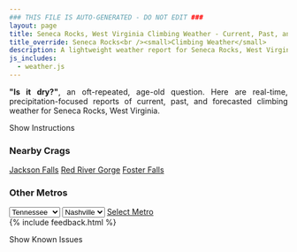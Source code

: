 ```yaml
---
### THIS FILE IS AUTO-GENERATED - DO NOT EDIT ###
layout: page
title: Seneca Rocks, West Virginia Climbing Weather - Current, Past, and Forecasted Report
title_override: Seneca Rocks<br /><small>Climbing Weather</small>
description: A lightweight weather report for Seneca Rocks, West Virginia. Optimized for slow internet connections.
js_includes:
  - weather.js
---
```


<section class="measure center lh-copy f5-ns f6 ph2 mv4" style="text-align: justify;">
<strong>"Is it dry?"</strong>, an oft-repeated, age-old question. Here are real-time,
precipitation-focused reports of current, past, and forecasted climbing weather for Seneca Rocks, West Virginia.
</section>

<p id="settings-toggle" class="mw5 b center tc hover-light-red black-70 pointer">Show Instructions</p>
<section id="settings" class="overflow-hidden" style="display:none;">
    <div class="mv2 ph2 center">
        <div class="fn f6 tc pv2">
            <p class="measure lh-copy center"><strong>Show/hide hourly forecasts</strong> by clicking the desired day.</p>
            <hr class="mw5 p0 mv2 o-60 b0 bt b--light-red light-red bg-light-red">
            <p class="measure lh-copy center"><strong>Current and Past conditions</strong> are measured by the nearest weather station. <strong>Forecast conditions</strong> are calculated and polled separately.</p>
            <hr class="mw5 p0 mv2 o-60 b0 bt b--light-red light-red bg-light-red">
            <p class="measure lh-copy center"><strong>Having issues?</strong> Try <a id="clear-cache" class="no-underline relative fancy-link light-red hover-light-red" href="#">clearing the local cache</a>.</p>
            <hr class="mw5 p0 mv2 o-60 b0 bt b--light-red light-red bg-light-red">
            <p class="measure lh-copy center">Weather data sourced from <a class="no-underline fancy-link relative light-red" target="_blank" href="https://www.weather.gov/documentation/services-web-api">weather.gov</a>.</p>
        </div>
    </div>
</section>
<section id="weather" data-crag="seneca-rocks-west-virginia" class="mv4-ns mv3 ph2 center"></section>
<section id="nearby" class="tc lh-copy">
  <h3>Nearby Crags</h3>
<a class="nowrap no-underline fancy-link relative light-red mh3" href="/crags/jackson-falls-illinois-weather.html">Jackson Falls</a>
<a class="nowrap no-underline fancy-link relative light-red mh3" href="/crags/red-river-gorge-kentucky-weather.html">Red River Gorge</a>
<a class="nowrap no-underline fancy-link relative light-red mh3" href="/crags/foster-falls-tennessee-weather.html">Foster Falls</a>
</section>
<section id="nearby" class="tc lh-copy">
  <h3>Other Metros</h3>
  <select class="ma1 bg-near-white pa2" id="stateSel">
    <option value="Texas">Texas</option>
    <option value="Washington">Washington</option>
    <option value="Colorado">Colorado</option>
    <option value="Tennessee" selected>Tennessee</option>
    <option value="Utah">Utah</option>
    <option value="California">California</option>
  </select>
  <select class="ma1 bg-near-white pa2" id="citySel">
    <option value="Nashville" selected>Nashville</option>
  </select>
  <a id="selectMetro" class="f6 link dim ph3 pv2 ma1 dib white bg-light-red" href="/crags/nashville-tennessee-weather.html">Select Metro</a>
  <script>
    var states = [];
    states["Texas"] = "Austin"
    states["Washington"] = "Seattle"
    states["Colorado"] = "Denver"
    states["Tennessee"] = "Nashville"
    states["Utah"] = "Salt Lake City"
    states["California"] = "San Francisco|Los Angeles"
  </script>
</section>
{% include feedback.html %}
<p id="issues-toggle" class="mw5 b center tc hover-light-red black-70 pointer">Show Known Issues</p>
<section id="issues" class="overflow-hidden tc f6">
</section>

<script>
  var weekly_LWX_14_57 = {"updated":"2021-03-15T08:34:36+00:00","units":"us","forecastGenerator":"BaselineForecastGenerator","generatedAt":"2021-03-15T08:49:45+00:00","updateTime":"2021-03-15T08:34:36+00:00","validTimes":"2021-03-15T02:00:00+00:00/P7DT23H","elevation":{"value":631.8504,"unitCode":"unit:m"},"periods":[{"number":1,"name":"Overnight","startTime":"2021-03-15T04:00:00-04:00","endTime":"2021-03-15T06:00:00-04:00","isDaytime":false,"temperature":26,"temperatureUnit":"F","temperatureTrend":null,"windSpeed":"6 mph","windDirection":"N","icon":"https://api.weather.gov/icons/land/night/sct?size=medium","shortForecast":"Partly Cloudy","detailedForecast":"Partly cloudy, with a low around 26. North wind around 6 mph, with gusts as high as 18 mph."},{"number":2,"name":"Monday","startTime":"2021-03-15T06:00:00-04:00","endTime":"2021-03-15T18:00:00-04:00","isDaytime":true,"temperature":48,"temperatureUnit":"F","temperatureTrend":null,"windSpeed":"6 to 10 mph","windDirection":"E","icon":"https://api.weather.gov/icons/land/day/bkn?size=medium","shortForecast":"Partly Sunny","detailedForecast":"Partly sunny, with a high near 48. East wind 6 to 10 mph, with gusts as high as 24 mph."},{"number":3,"name":"Monday Night","startTime":"2021-03-15T18:00:00-04:00","endTime":"2021-03-16T06:00:00-04:00","isDaytime":false,"temperature":34,"temperatureUnit":"F","temperatureTrend":null,"windSpeed":"10 mph","windDirection":"SE","icon":"https://api.weather.gov/icons/land/night/rain,70/rain,100?size=medium","shortForecast":"Very Light Rain","detailedForecast":"Rain after 7pm. Cloudy, with a low around 34. Southeast wind around 10 mph, with gusts as high as 25 mph. Chance of precipitation is 100%. New rainfall amounts less than a tenth of an inch possible."},{"number":4,"name":"Tuesday","startTime":"2021-03-16T06:00:00-04:00","endTime":"2021-03-16T18:00:00-04:00","isDaytime":true,"temperature":55,"temperatureUnit":"F","temperatureTrend":null,"windSpeed":"8 to 12 mph","windDirection":"S","icon":"https://api.weather.gov/icons/land/day/rain,60/rain,30?size=medium","shortForecast":"Very Light Rain Likely","detailedForecast":"Rain likely before 8am, then a chance of rain and patchy fog. Mostly cloudy, with a high near 55. South wind 8 to 12 mph, with gusts as high as 25 mph. Chance of precipitation is 60%. New rainfall amounts less than a tenth of an inch possible."},{"number":5,"name":"Tuesday Night","startTime":"2021-03-16T18:00:00-04:00","endTime":"2021-03-17T06:00:00-04:00","isDaytime":false,"temperature":41,"temperatureUnit":"F","temperatureTrend":null,"windSpeed":"5 to 8 mph","windDirection":"SW","icon":"https://api.weather.gov/icons/land/night/rain,40/rain,20?size=medium","shortForecast":"Chance Very Light Rain then Patchy Fog","detailedForecast":"A chance of rain before 11pm, then patchy fog and a slight chance of rain. Mostly cloudy, with a low around 41. Southwest wind 5 to 8 mph, with gusts as high as 20 mph. Chance of precipitation is 40%."},{"number":6,"name":"Wednesday","startTime":"2021-03-17T06:00:00-04:00","endTime":"2021-03-17T18:00:00-04:00","isDaytime":true,"temperature":63,"temperatureUnit":"F","temperatureTrend":null,"windSpeed":"6 to 9 mph","windDirection":"W","icon":"https://api.weather.gov/icons/land/day/bkn?size=medium","shortForecast":"Partly Sunny","detailedForecast":"Partly sunny, with a high near 63."},{"number":7,"name":"Wednesday Night","startTime":"2021-03-17T18:00:00-04:00","endTime":"2021-03-18T06:00:00-04:00","isDaytime":false,"temperature":45,"temperatureUnit":"F","temperatureTrend":null,"windSpeed":"7 mph","windDirection":"SE","icon":"https://api.weather.gov/icons/land/night/rain/rain,80?size=medium","shortForecast":"Light Rain","detailedForecast":"Rain after 10pm. Mostly cloudy, with a low around 45. Chance of precipitation is 80%."},{"number":8,"name":"Thursday","startTime":"2021-03-18T06:00:00-04:00","endTime":"2021-03-18T18:00:00-04:00","isDaytime":true,"temperature":52,"temperatureUnit":"F","temperatureTrend":null,"windSpeed":"2 to 10 mph","windDirection":"SE","icon":"https://api.weather.gov/icons/land/day/rain,100?size=medium","shortForecast":"Light Rain","detailedForecast":"Rain. Mostly cloudy, with a high near 52. Chance of precipitation is 100%."},{"number":9,"name":"Thursday Night","startTime":"2021-03-18T18:00:00-04:00","endTime":"2021-03-19T06:00:00-04:00","isDaytime":false,"temperature":38,"temperatureUnit":"F","temperatureTrend":null,"windSpeed":"10 mph","windDirection":"E","icon":"https://api.weather.gov/icons/land/night/rain,100/rain,90?size=medium","shortForecast":"Light Rain","detailedForecast":"Rain. Mostly cloudy, with a low around 38. Chance of precipitation is 100%."},{"number":10,"name":"Friday","startTime":"2021-03-19T06:00:00-04:00","endTime":"2021-03-19T18:00:00-04:00","isDaytime":true,"temperature":43,"temperatureUnit":"F","temperatureTrend":null,"windSpeed":"13 mph","windDirection":"NE","icon":"https://api.weather.gov/icons/land/day/rain,90/rain,80?size=medium","shortForecast":"Light Rain","detailedForecast":"Rain. Mostly cloudy, with a high near 43. Chance of precipitation is 90%."},{"number":11,"name":"Friday Night","startTime":"2021-03-19T18:00:00-04:00","endTime":"2021-03-20T06:00:00-04:00","isDaytime":false,"temperature":27,"temperatureUnit":"F","temperatureTrend":null,"windSpeed":"8 to 13 mph","windDirection":"NE","icon":"https://api.weather.gov/icons/land/night/rain,80/rain_showers,30?size=medium","shortForecast":"Light Rain then Chance Rain Showers","detailedForecast":"Rain before 8pm, then a chance of rain showers. Partly cloudy, with a low around 27. Chance of precipitation is 80%."},{"number":12,"name":"Saturday","startTime":"2021-03-20T06:00:00-04:00","endTime":"2021-03-20T18:00:00-04:00","isDaytime":true,"temperature":45,"temperatureUnit":"F","temperatureTrend":null,"windSpeed":"9 mph","windDirection":"NE","icon":"https://api.weather.gov/icons/land/day/rain_showers,30/sct?size=medium","shortForecast":"Chance Rain Showers then Mostly Sunny","detailedForecast":"A chance of rain showers before 8am. Mostly sunny, with a high near 45. Chance of precipitation is 30%."},{"number":13,"name":"Saturday Night","startTime":"2021-03-20T18:00:00-04:00","endTime":"2021-03-21T06:00:00-04:00","isDaytime":false,"temperature":29,"temperatureUnit":"F","temperatureTrend":null,"windSpeed":"8 mph","windDirection":"E","icon":"https://api.weather.gov/icons/land/night/sct?size=medium","shortForecast":"Partly Cloudy","detailedForecast":"Partly cloudy, with a low around 29."},{"number":14,"name":"Sunday","startTime":"2021-03-21T06:00:00-04:00","endTime":"2021-03-21T18:00:00-04:00","isDaytime":true,"temperature":52,"temperatureUnit":"F","temperatureTrend":null,"windSpeed":"6 to 9 mph","windDirection":"E","icon":"https://api.weather.gov/icons/land/day/sct?size=medium","shortForecast":"Mostly Sunny","detailedForecast":"Mostly sunny, with a high near 52."}]}
  var hourly_LWX_14_57 = {"@context":["https://geojson.org/geojson-ld/geojson-context.jsonld",{"@version":"1.1","wx":"https://api.weather.gov/ontology#","geo":"http://www.opengis.net/ont/geosparql#","unit":"http://codes.wmo.int/common/unit/","@vocab":"https://api.weather.gov/ontology#"}],"type":"Feature","geometry":{"type":"Polygon","coordinates":[[[-79.3972496,38.8393141],[-79.40051389999999,38.8173131],[-79.37227449999999,38.8147678],[-79.36900429999999,38.8367685],[-79.3972496,38.8393141]]]},"properties":{"updated":"2021-03-15T08:34:36+00:00","units":"us","forecastGenerator":"HourlyForecastGenerator","generatedAt":"2021-03-15T08:49:46+00:00","updateTime":"2021-03-15T08:34:36+00:00","validTimes":"2021-03-15T02:00:00+00:00/P7DT23H","elevation":{"value":631.8504,"unitCode":"unit:m"},"periods":[{"number":1,"name":"","startTime":"2021-03-15T04:00:00-04:00","endTime":"2021-03-15T05:00:00-04:00","isDaytime":false,"temperature":29,"temperatureUnit":"F","temperatureTrend":null,"windSpeed":"6 mph","windDirection":"N","icon":"https://api.weather.gov/icons/land/night/sct?size=small","shortForecast":"Partly Cloudy","detailedForecast":""},{"number":2,"name":"","startTime":"2021-03-15T05:00:00-04:00","endTime":"2021-03-15T06:00:00-04:00","isDaytime":false,"temperature":28,"temperatureUnit":"F","temperatureTrend":null,"windSpeed":"6 mph","windDirection":"N","icon":"https://api.weather.gov/icons/land/night/sct?size=small","shortForecast":"Partly Cloudy","detailedForecast":""},{"number":3,"name":"","startTime":"2021-03-15T06:00:00-04:00","endTime":"2021-03-15T07:00:00-04:00","isDaytime":true,"temperature":28,"temperatureUnit":"F","temperatureTrend":null,"windSpeed":"6 mph","windDirection":"NE","icon":"https://api.weather.gov/icons/land/day/sct?size=small","shortForecast":"Mostly Sunny","detailedForecast":""},{"number":4,"name":"","startTime":"2021-03-15T07:00:00-04:00","endTime":"2021-03-15T08:00:00-04:00","isDaytime":true,"temperature":28,"temperatureUnit":"F","temperatureTrend":null,"windSpeed":"6 mph","windDirection":"N","icon":"https://api.weather.gov/icons/land/day/few?size=small","shortForecast":"Sunny","detailedForecast":""},{"number":5,"name":"","startTime":"2021-03-15T08:00:00-04:00","endTime":"2021-03-15T09:00:00-04:00","isDaytime":true,"temperature":28,"temperatureUnit":"F","temperatureTrend":null,"windSpeed":"6 mph","windDirection":"N","icon":"https://api.weather.gov/icons/land/day/few?size=small","shortForecast":"Sunny","detailedForecast":""},{"number":6,"name":"","startTime":"2021-03-15T09:00:00-04:00","endTime":"2021-03-15T10:00:00-04:00","isDaytime":true,"temperature":31,"temperatureUnit":"F","temperatureTrend":null,"windSpeed":"6 mph","windDirection":"NE","icon":"https://api.weather.gov/icons/land/day/few?size=small","shortForecast":"Sunny","detailedForecast":""},{"number":7,"name":"","startTime":"2021-03-15T10:00:00-04:00","endTime":"2021-03-15T11:00:00-04:00","isDaytime":true,"temperature":35,"temperatureUnit":"F","temperatureTrend":null,"windSpeed":"7 mph","windDirection":"NE","icon":"https://api.weather.gov/icons/land/day/few?size=small","shortForecast":"Sunny","detailedForecast":""},{"number":8,"name":"","startTime":"2021-03-15T11:00:00-04:00","endTime":"2021-03-15T12:00:00-04:00","isDaytime":true,"temperature":39,"temperatureUnit":"F","temperatureTrend":null,"windSpeed":"8 mph","windDirection":"E","icon":"https://api.weather.gov/icons/land/day/sct?size=small","shortForecast":"Mostly Sunny","detailedForecast":""},{"number":9,"name":"","startTime":"2021-03-15T12:00:00-04:00","endTime":"2021-03-15T13:00:00-04:00","isDaytime":true,"temperature":42,"temperatureUnit":"F","temperatureTrend":null,"windSpeed":"8 mph","windDirection":"E","icon":"https://api.weather.gov/icons/land/day/sct?size=small","shortForecast":"Mostly Sunny","detailedForecast":""},{"number":10,"name":"","startTime":"2021-03-15T13:00:00-04:00","endTime":"2021-03-15T14:00:00-04:00","isDaytime":true,"temperature":44,"temperatureUnit":"F","temperatureTrend":null,"windSpeed":"9 mph","windDirection":"E","icon":"https://api.weather.gov/icons/land/day/bkn?size=small","shortForecast":"Partly Sunny","detailedForecast":""},{"number":11,"name":"","startTime":"2021-03-15T14:00:00-04:00","endTime":"2021-03-15T15:00:00-04:00","isDaytime":true,"temperature":46,"temperatureUnit":"F","temperatureTrend":null,"windSpeed":"9 mph","windDirection":"E","icon":"https://api.weather.gov/icons/land/day/bkn?size=small","shortForecast":"Mostly Cloudy","detailedForecast":""},{"number":12,"name":"","startTime":"2021-03-15T15:00:00-04:00","endTime":"2021-03-15T16:00:00-04:00","isDaytime":true,"temperature":48,"temperatureUnit":"F","temperatureTrend":null,"windSpeed":"9 mph","windDirection":"E","icon":"https://api.weather.gov/icons/land/day/bkn?size=small","shortForecast":"Mostly Cloudy","detailedForecast":""},{"number":13,"name":"","startTime":"2021-03-15T16:00:00-04:00","endTime":"2021-03-15T17:00:00-04:00","isDaytime":true,"temperature":48,"temperatureUnit":"F","temperatureTrend":null,"windSpeed":"9 mph","windDirection":"E","icon":"https://api.weather.gov/icons/land/day/bkn?size=small","shortForecast":"Mostly Cloudy","detailedForecast":""},{"number":14,"name":"","startTime":"2021-03-15T17:00:00-04:00","endTime":"2021-03-15T18:00:00-04:00","isDaytime":true,"temperature":48,"temperatureUnit":"F","temperatureTrend":null,"windSpeed":"10 mph","windDirection":"SE","icon":"https://api.weather.gov/icons/land/day/bkn?size=small","shortForecast":"Mostly Cloudy","detailedForecast":""},{"number":15,"name":"","startTime":"2021-03-15T18:00:00-04:00","endTime":"2021-03-15T19:00:00-04:00","isDaytime":false,"temperature":46,"temperatureUnit":"F","temperatureTrend":null,"windSpeed":"10 mph","windDirection":"SE","icon":"https://api.weather.gov/icons/land/night/bkn?size=small","shortForecast":"Mostly Cloudy","detailedForecast":""},{"number":16,"name":"","startTime":"2021-03-15T19:00:00-04:00","endTime":"2021-03-15T20:00:00-04:00","isDaytime":false,"temperature":45,"temperatureUnit":"F","temperatureTrend":null,"windSpeed":"9 mph","windDirection":"SE","icon":"https://api.weather.gov/icons/land/night/rain?size=small","shortForecast":"Slight Chance Very Light Rain","detailedForecast":""},{"number":17,"name":"","startTime":"2021-03-15T20:00:00-04:00","endTime":"2021-03-15T21:00:00-04:00","isDaytime":false,"temperature":43,"temperatureUnit":"F","temperatureTrend":null,"windSpeed":"9 mph","windDirection":"SE","icon":"https://api.weather.gov/icons/land/night/rain?size=small","shortForecast":"Chance Very Light Rain","detailedForecast":""},{"number":18,"name":"","startTime":"2021-03-15T21:00:00-04:00","endTime":"2021-03-15T22:00:00-04:00","isDaytime":false,"temperature":42,"temperatureUnit":"F","temperatureTrend":null,"windSpeed":"9 mph","windDirection":"SE","icon":"https://api.weather.gov/icons/land/night/rain?size=small","shortForecast":"Chance Very Light Rain","detailedForecast":""},{"number":19,"name":"","startTime":"2021-03-15T22:00:00-04:00","endTime":"2021-03-15T23:00:00-04:00","isDaytime":false,"temperature":40,"temperatureUnit":"F","temperatureTrend":null,"windSpeed":"9 mph","windDirection":"S","icon":"https://api.weather.gov/icons/land/night/rain?size=small","shortForecast":"Very Light Rain Likely","detailedForecast":""},{"number":20,"name":"","startTime":"2021-03-15T23:00:00-04:00","endTime":"2021-03-16T00:00:00-04:00","isDaytime":false,"temperature":39,"temperatureUnit":"F","temperatureTrend":null,"windSpeed":"9 mph","windDirection":"S","icon":"https://api.weather.gov/icons/land/night/rain?size=small","shortForecast":"Very Light Rain Likely","detailedForecast":""},{"number":21,"name":"","startTime":"2021-03-16T00:00:00-04:00","endTime":"2021-03-16T01:00:00-04:00","isDaytime":false,"temperature":38,"temperatureUnit":"F","temperatureTrend":null,"windSpeed":"9 mph","windDirection":"S","icon":"https://api.weather.gov/icons/land/night/rain?size=small","shortForecast":"Very Light Rain","detailedForecast":""},{"number":22,"name":"","startTime":"2021-03-16T01:00:00-04:00","endTime":"2021-03-16T02:00:00-04:00","isDaytime":false,"temperature":36,"temperatureUnit":"F","temperatureTrend":null,"windSpeed":"9 mph","windDirection":"S","icon":"https://api.weather.gov/icons/land/night/rain?size=small","shortForecast":"Very Light Rain","detailedForecast":""},{"number":23,"name":"","startTime":"2021-03-16T02:00:00-04:00","endTime":"2021-03-16T03:00:00-04:00","isDaytime":false,"temperature":36,"temperatureUnit":"F","temperatureTrend":null,"windSpeed":"9 mph","windDirection":"S","icon":"https://api.weather.gov/icons/land/night/rain?size=small","shortForecast":"Very Light Rain","detailedForecast":""},{"number":24,"name":"","startTime":"2021-03-16T03:00:00-04:00","endTime":"2021-03-16T04:00:00-04:00","isDaytime":false,"temperature":35,"temperatureUnit":"F","temperatureTrend":null,"windSpeed":"9 mph","windDirection":"S","icon":"https://api.weather.gov/icons/land/night/rain?size=small","shortForecast":"Very Light Rain","detailedForecast":""},{"number":25,"name":"","startTime":"2021-03-16T04:00:00-04:00","endTime":"2021-03-16T05:00:00-04:00","isDaytime":false,"temperature":34,"temperatureUnit":"F","temperatureTrend":null,"windSpeed":"9 mph","windDirection":"S","icon":"https://api.weather.gov/icons/land/night/rain?size=small","shortForecast":"Very Light Rain","detailedForecast":""},{"number":26,"name":"","startTime":"2021-03-16T05:00:00-04:00","endTime":"2021-03-16T06:00:00-04:00","isDaytime":false,"temperature":34,"temperatureUnit":"F","temperatureTrend":null,"windSpeed":"9 mph","windDirection":"S","icon":"https://api.weather.gov/icons/land/night/rain?size=small","shortForecast":"Very Light Rain Likely","detailedForecast":""},{"number":27,"name":"","startTime":"2021-03-16T06:00:00-04:00","endTime":"2021-03-16T07:00:00-04:00","isDaytime":true,"temperature":34,"temperatureUnit":"F","temperatureTrend":null,"windSpeed":"9 mph","windDirection":"S","icon":"https://api.weather.gov/icons/land/day/rain?size=small","shortForecast":"Very Light Rain Likely","detailedForecast":""},{"number":28,"name":"","startTime":"2021-03-16T07:00:00-04:00","endTime":"2021-03-16T08:00:00-04:00","isDaytime":true,"temperature":34,"temperatureUnit":"F","temperatureTrend":null,"windSpeed":"8 mph","windDirection":"S","icon":"https://api.weather.gov/icons/land/day/rain?size=small","shortForecast":"Chance Very Light Rain","detailedForecast":""},{"number":29,"name":"","startTime":"2021-03-16T08:00:00-04:00","endTime":"2021-03-16T09:00:00-04:00","isDaytime":true,"temperature":34,"temperatureUnit":"F","temperatureTrend":null,"windSpeed":"8 mph","windDirection":"S","icon":"https://api.weather.gov/icons/land/day/rain?size=small","shortForecast":"Chance Very Light Rain","detailedForecast":""},{"number":30,"name":"","startTime":"2021-03-16T09:00:00-04:00","endTime":"2021-03-16T10:00:00-04:00","isDaytime":true,"temperature":36,"temperatureUnit":"F","temperatureTrend":null,"windSpeed":"9 mph","windDirection":"S","icon":"https://api.weather.gov/icons/land/day/rain?size=small","shortForecast":"Chance Very Light Rain","detailedForecast":""},{"number":31,"name":"","startTime":"2021-03-16T10:00:00-04:00","endTime":"2021-03-16T11:00:00-04:00","isDaytime":true,"temperature":38,"temperatureUnit":"F","temperatureTrend":null,"windSpeed":"10 mph","windDirection":"S","icon":"https://api.weather.gov/icons/land/day/rain?size=small","shortForecast":"Chance Very Light Rain","detailedForecast":""},{"number":32,"name":"","startTime":"2021-03-16T11:00:00-04:00","endTime":"2021-03-16T12:00:00-04:00","isDaytime":true,"temperature":41,"temperatureUnit":"F","temperatureTrend":null,"windSpeed":"10 mph","windDirection":"S","icon":"https://api.weather.gov/icons/land/day/rain?size=small","shortForecast":"Chance Very Light Rain","detailedForecast":""},{"number":33,"name":"","startTime":"2021-03-16T12:00:00-04:00","endTime":"2021-03-16T13:00:00-04:00","isDaytime":true,"temperature":43,"temperatureUnit":"F","temperatureTrend":null,"windSpeed":"10 mph","windDirection":"S","icon":"https://api.weather.gov/icons/land/day/rain?size=small","shortForecast":"Chance Very Light Rain","detailedForecast":""},{"number":34,"name":"","startTime":"2021-03-16T13:00:00-04:00","endTime":"2021-03-16T14:00:00-04:00","isDaytime":true,"temperature":45,"temperatureUnit":"F","temperatureTrend":null,"windSpeed":"12 mph","windDirection":"S","icon":"https://api.weather.gov/icons/land/day/rain?size=small","shortForecast":"Chance Very Light Rain","detailedForecast":""},{"number":35,"name":"","startTime":"2021-03-16T14:00:00-04:00","endTime":"2021-03-16T15:00:00-04:00","isDaytime":true,"temperature":47,"temperatureUnit":"F","temperatureTrend":null,"windSpeed":"12 mph","windDirection":"S","icon":"https://api.weather.gov/icons/land/day/rain?size=small","shortForecast":"Chance Very Light Rain","detailedForecast":""},{"number":36,"name":"","startTime":"2021-03-16T15:00:00-04:00","endTime":"2021-03-16T16:00:00-04:00","isDaytime":true,"temperature":50,"temperatureUnit":"F","temperatureTrend":null,"windSpeed":"12 mph","windDirection":"S","icon":"https://api.weather.gov/icons/land/day/rain?size=small","shortForecast":"Chance Very Light Rain","detailedForecast":""},{"number":37,"name":"","startTime":"2021-03-16T16:00:00-04:00","endTime":"2021-03-16T17:00:00-04:00","isDaytime":true,"temperature":52,"temperatureUnit":"F","temperatureTrend":null,"windSpeed":"10 mph","windDirection":"S","icon":"https://api.weather.gov/icons/land/day/rain?size=small","shortForecast":"Chance Very Light Rain","detailedForecast":""},{"number":38,"name":"","startTime":"2021-03-16T17:00:00-04:00","endTime":"2021-03-16T18:00:00-04:00","isDaytime":true,"temperature":54,"temperatureUnit":"F","temperatureTrend":null,"windSpeed":"9 mph","windDirection":"S","icon":"https://api.weather.gov/icons/land/day/rain?size=small","shortForecast":"Chance Very Light Rain","detailedForecast":""},{"number":39,"name":"","startTime":"2021-03-16T18:00:00-04:00","endTime":"2021-03-16T19:00:00-04:00","isDaytime":false,"temperature":52,"temperatureUnit":"F","temperatureTrend":null,"windSpeed":"8 mph","windDirection":"SE","icon":"https://api.weather.gov/icons/land/night/rain?size=small","shortForecast":"Chance Very Light Rain","detailedForecast":""},{"number":40,"name":"","startTime":"2021-03-16T19:00:00-04:00","endTime":"2021-03-16T20:00:00-04:00","isDaytime":false,"temperature":50,"temperatureUnit":"F","temperatureTrend":null,"windSpeed":"7 mph","windDirection":"SE","icon":"https://api.weather.gov/icons/land/night/rain?size=small","shortForecast":"Chance Very Light Rain","detailedForecast":""},{"number":41,"name":"","startTime":"2021-03-16T20:00:00-04:00","endTime":"2021-03-16T21:00:00-04:00","isDaytime":false,"temperature":48,"temperatureUnit":"F","temperatureTrend":null,"windSpeed":"6 mph","windDirection":"SE","icon":"https://api.weather.gov/icons/land/night/rain?size=small","shortForecast":"Chance Very Light Rain","detailedForecast":""},{"number":42,"name":"","startTime":"2021-03-16T21:00:00-04:00","endTime":"2021-03-16T22:00:00-04:00","isDaytime":false,"temperature":47,"temperatureUnit":"F","temperatureTrend":null,"windSpeed":"6 mph","windDirection":"S","icon":"https://api.weather.gov/icons/land/night/rain?size=small","shortForecast":"Chance Very Light Rain","detailedForecast":""},{"number":43,"name":"","startTime":"2021-03-16T22:00:00-04:00","endTime":"2021-03-16T23:00:00-04:00","isDaytime":false,"temperature":46,"temperatureUnit":"F","temperatureTrend":null,"windSpeed":"6 mph","windDirection":"S","icon":"https://api.weather.gov/icons/land/night/rain?size=small","shortForecast":"Slight Chance Very Light Rain","detailedForecast":""},{"number":44,"name":"","startTime":"2021-03-16T23:00:00-04:00","endTime":"2021-03-17T00:00:00-04:00","isDaytime":false,"temperature":46,"temperatureUnit":"F","temperatureTrend":null,"windSpeed":"6 mph","windDirection":"S","icon":"https://api.weather.gov/icons/land/night/rain?size=small","shortForecast":"Patchy Fog","detailedForecast":""},{"number":45,"name":"","startTime":"2021-03-17T00:00:00-04:00","endTime":"2021-03-17T01:00:00-04:00","isDaytime":false,"temperature":45,"temperatureUnit":"F","temperatureTrend":null,"windSpeed":"6 mph","windDirection":"SW","icon":"https://api.weather.gov/icons/land/night/rain?size=small","shortForecast":"Patchy Fog","detailedForecast":""},{"number":46,"name":"","startTime":"2021-03-17T01:00:00-04:00","endTime":"2021-03-17T02:00:00-04:00","isDaytime":false,"temperature":45,"temperatureUnit":"F","temperatureTrend":null,"windSpeed":"5 mph","windDirection":"SW","icon":"https://api.weather.gov/icons/land/night/fog?size=small","shortForecast":"Patchy Fog","detailedForecast":""},{"number":47,"name":"","startTime":"2021-03-17T02:00:00-04:00","endTime":"2021-03-17T03:00:00-04:00","isDaytime":false,"temperature":44,"temperatureUnit":"F","temperatureTrend":null,"windSpeed":"5 mph","windDirection":"SW","icon":"https://api.weather.gov/icons/land/night/fog?size=small","shortForecast":"Patchy Fog","detailedForecast":""},{"number":48,"name":"","startTime":"2021-03-17T03:00:00-04:00","endTime":"2021-03-17T04:00:00-04:00","isDaytime":false,"temperature":44,"temperatureUnit":"F","temperatureTrend":null,"windSpeed":"5 mph","windDirection":"W","icon":"https://api.weather.gov/icons/land/night/fog?size=small","shortForecast":"Patchy Fog","detailedForecast":""},{"number":49,"name":"","startTime":"2021-03-17T04:00:00-04:00","endTime":"2021-03-17T05:00:00-04:00","isDaytime":false,"temperature":43,"temperatureUnit":"F","temperatureTrend":null,"windSpeed":"6 mph","windDirection":"W","icon":"https://api.weather.gov/icons/land/night/fog?size=small","shortForecast":"Patchy Fog","detailedForecast":""},{"number":50,"name":"","startTime":"2021-03-17T05:00:00-04:00","endTime":"2021-03-17T06:00:00-04:00","isDaytime":false,"temperature":43,"temperatureUnit":"F","temperatureTrend":null,"windSpeed":"6 mph","windDirection":"W","icon":"https://api.weather.gov/icons/land/night/fog?size=small","shortForecast":"Patchy Fog","detailedForecast":""},{"number":51,"name":"","startTime":"2021-03-17T06:00:00-04:00","endTime":"2021-03-17T07:00:00-04:00","isDaytime":true,"temperature":43,"temperatureUnit":"F","temperatureTrend":null,"windSpeed":"6 mph","windDirection":"W","icon":"https://api.weather.gov/icons/land/day/bkn?size=small","shortForecast":"Partly Sunny","detailedForecast":""},{"number":52,"name":"","startTime":"2021-03-17T07:00:00-04:00","endTime":"2021-03-17T08:00:00-04:00","isDaytime":true,"temperature":43,"temperatureUnit":"F","temperatureTrend":null,"windSpeed":"6 mph","windDirection":"W","icon":"https://api.weather.gov/icons/land/day/bkn?size=small","shortForecast":"Partly Sunny","detailedForecast":""},{"number":53,"name":"","startTime":"2021-03-17T08:00:00-04:00","endTime":"2021-03-17T09:00:00-04:00","isDaytime":true,"temperature":44,"temperatureUnit":"F","temperatureTrend":null,"windSpeed":"6 mph","windDirection":"W","icon":"https://api.weather.gov/icons/land/day/bkn?size=small","shortForecast":"Partly Sunny","detailedForecast":""},{"number":54,"name":"","startTime":"2021-03-17T09:00:00-04:00","endTime":"2021-03-17T10:00:00-04:00","isDaytime":true,"temperature":46,"temperatureUnit":"F","temperatureTrend":null,"windSpeed":"6 mph","windDirection":"W","icon":"https://api.weather.gov/icons/land/day/bkn?size=small","shortForecast":"Mostly Cloudy","detailedForecast":""},{"number":55,"name":"","startTime":"2021-03-17T10:00:00-04:00","endTime":"2021-03-17T11:00:00-04:00","isDaytime":true,"temperature":50,"temperatureUnit":"F","temperatureTrend":null,"windSpeed":"7 mph","windDirection":"W","icon":"https://api.weather.gov/icons/land/day/bkn?size=small","shortForecast":"Mostly Cloudy","detailedForecast":""},{"number":56,"name":"","startTime":"2021-03-17T11:00:00-04:00","endTime":"2021-03-17T12:00:00-04:00","isDaytime":true,"temperature":53,"temperatureUnit":"F","temperatureTrend":null,"windSpeed":"7 mph","windDirection":"W","icon":"https://api.weather.gov/icons/land/day/bkn?size=small","shortForecast":"Mostly Cloudy","detailedForecast":""},{"number":57,"name":"","startTime":"2021-03-17T12:00:00-04:00","endTime":"2021-03-17T13:00:00-04:00","isDaytime":true,"temperature":56,"temperatureUnit":"F","temperatureTrend":null,"windSpeed":"7 mph","windDirection":"W","icon":"https://api.weather.gov/icons/land/day/bkn?size=small","shortForecast":"Partly Sunny","detailedForecast":""},{"number":58,"name":"","startTime":"2021-03-17T13:00:00-04:00","endTime":"2021-03-17T14:00:00-04:00","isDaytime":true,"temperature":59,"temperatureUnit":"F","temperatureTrend":null,"windSpeed":"8 mph","windDirection":"W","icon":"https://api.weather.gov/icons/land/day/bkn?size=small","shortForecast":"Partly Sunny","detailedForecast":""},{"number":59,"name":"","startTime":"2021-03-17T14:00:00-04:00","endTime":"2021-03-17T15:00:00-04:00","isDaytime":true,"temperature":61,"temperatureUnit":"F","temperatureTrend":null,"windSpeed":"8 mph","windDirection":"W","icon":"https://api.weather.gov/icons/land/day/sct?size=small","shortForecast":"Mostly Sunny","detailedForecast":""},{"number":60,"name":"","startTime":"2021-03-17T15:00:00-04:00","endTime":"2021-03-17T16:00:00-04:00","isDaytime":true,"temperature":62,"temperatureUnit":"F","temperatureTrend":null,"windSpeed":"9 mph","windDirection":"W","icon":"https://api.weather.gov/icons/land/day/sct?size=small","shortForecast":"Mostly Sunny","detailedForecast":""},{"number":61,"name":"","startTime":"2021-03-17T16:00:00-04:00","endTime":"2021-03-17T17:00:00-04:00","isDaytime":true,"temperature":63,"temperatureUnit":"F","temperatureTrend":null,"windSpeed":"9 mph","windDirection":"W","icon":"https://api.weather.gov/icons/land/day/bkn?size=small","shortForecast":"Partly Sunny","detailedForecast":""},{"number":62,"name":"","startTime":"2021-03-17T17:00:00-04:00","endTime":"2021-03-17T18:00:00-04:00","isDaytime":true,"temperature":62,"temperatureUnit":"F","temperatureTrend":null,"windSpeed":"9 mph","windDirection":"SW","icon":"https://api.weather.gov/icons/land/day/bkn?size=small","shortForecast":"Partly Sunny","detailedForecast":""},{"number":63,"name":"","startTime":"2021-03-17T18:00:00-04:00","endTime":"2021-03-17T19:00:00-04:00","isDaytime":false,"temperature":60,"temperatureUnit":"F","temperatureTrend":null,"windSpeed":"7 mph","windDirection":"SW","icon":"https://api.weather.gov/icons/land/night/bkn?size=small","shortForecast":"Mostly Cloudy","detailedForecast":""},{"number":64,"name":"","startTime":"2021-03-17T19:00:00-04:00","endTime":"2021-03-17T20:00:00-04:00","isDaytime":false,"temperature":57,"temperatureUnit":"F","temperatureTrend":null,"windSpeed":"6 mph","windDirection":"S","icon":"https://api.weather.gov/icons/land/night/bkn?size=small","shortForecast":"Mostly Cloudy","detailedForecast":""},{"number":65,"name":"","startTime":"2021-03-17T20:00:00-04:00","endTime":"2021-03-17T21:00:00-04:00","isDaytime":false,"temperature":54,"temperatureUnit":"F","temperatureTrend":null,"windSpeed":"6 mph","windDirection":"SE","icon":"https://api.weather.gov/icons/land/night/bkn?size=small","shortForecast":"Mostly Cloudy","detailedForecast":""},{"number":66,"name":"","startTime":"2021-03-17T21:00:00-04:00","endTime":"2021-03-17T22:00:00-04:00","isDaytime":false,"temperature":52,"temperatureUnit":"F","temperatureTrend":null,"windSpeed":"6 mph","windDirection":"SE","icon":"https://api.weather.gov/icons/land/night/bkn?size=small","shortForecast":"Mostly Cloudy","detailedForecast":""},{"number":67,"name":"","startTime":"2021-03-17T22:00:00-04:00","endTime":"2021-03-17T23:00:00-04:00","isDaytime":false,"temperature":51,"temperatureUnit":"F","temperatureTrend":null,"windSpeed":"6 mph","windDirection":"SE","icon":"https://api.weather.gov/icons/land/night/rain?size=small","shortForecast":"Slight Chance Light Rain","detailedForecast":""},{"number":68,"name":"","startTime":"2021-03-17T23:00:00-04:00","endTime":"2021-03-18T00:00:00-04:00","isDaytime":false,"temperature":50,"temperatureUnit":"F","temperatureTrend":null,"windSpeed":"6 mph","windDirection":"SE","icon":"https://api.weather.gov/icons/land/night/rain?size=small","shortForecast":"Slight Chance Light Rain","detailedForecast":""},{"number":69,"name":"","startTime":"2021-03-18T00:00:00-04:00","endTime":"2021-03-18T01:00:00-04:00","isDaytime":false,"temperature":49,"temperatureUnit":"F","temperatureTrend":null,"windSpeed":"6 mph","windDirection":"S","icon":"https://api.weather.gov/icons/land/night/rain?size=small","shortForecast":"Slight Chance Light Rain","detailedForecast":""},{"number":70,"name":"","startTime":"2021-03-18T01:00:00-04:00","endTime":"2021-03-18T02:00:00-04:00","isDaytime":false,"temperature":49,"temperatureUnit":"F","temperatureTrend":null,"windSpeed":"6 mph","windDirection":"S","icon":"https://api.weather.gov/icons/land/night/rain?size=small","shortForecast":"Chance Light Rain","detailedForecast":""},{"number":71,"name":"","startTime":"2021-03-18T02:00:00-04:00","endTime":"2021-03-18T03:00:00-04:00","isDaytime":false,"temperature":48,"temperatureUnit":"F","temperatureTrend":null,"windSpeed":"6 mph","windDirection":"S","icon":"https://api.weather.gov/icons/land/night/rain?size=small","shortForecast":"Chance Light Rain","detailedForecast":""},{"number":72,"name":"","startTime":"2021-03-18T03:00:00-04:00","endTime":"2021-03-18T04:00:00-04:00","isDaytime":false,"temperature":47,"temperatureUnit":"F","temperatureTrend":null,"windSpeed":"6 mph","windDirection":"S","icon":"https://api.weather.gov/icons/land/night/rain?size=small","shortForecast":"Chance Light Rain","detailedForecast":""},{"number":73,"name":"","startTime":"2021-03-18T04:00:00-04:00","endTime":"2021-03-18T05:00:00-04:00","isDaytime":false,"temperature":47,"temperatureUnit":"F","temperatureTrend":null,"windSpeed":"6 mph","windDirection":"SE","icon":"https://api.weather.gov/icons/land/night/rain?size=small","shortForecast":"Light Rain Likely","detailedForecast":""},{"number":74,"name":"","startTime":"2021-03-18T05:00:00-04:00","endTime":"2021-03-18T06:00:00-04:00","isDaytime":false,"temperature":47,"temperatureUnit":"F","temperatureTrend":null,"windSpeed":"6 mph","windDirection":"SE","icon":"https://api.weather.gov/icons/land/night/rain?size=small","shortForecast":"Light Rain","detailedForecast":""},{"number":75,"name":"","startTime":"2021-03-18T06:00:00-04:00","endTime":"2021-03-18T07:00:00-04:00","isDaytime":true,"temperature":47,"temperatureUnit":"F","temperatureTrend":null,"windSpeed":"7 mph","windDirection":"SE","icon":"https://api.weather.gov/icons/land/day/rain?size=small","shortForecast":"Light Rain","detailedForecast":""},{"number":76,"name":"","startTime":"2021-03-18T07:00:00-04:00","endTime":"2021-03-18T08:00:00-04:00","isDaytime":true,"temperature":48,"temperatureUnit":"F","temperatureTrend":null,"windSpeed":"8 mph","windDirection":"SE","icon":"https://api.weather.gov/icons/land/day/rain?size=small","shortForecast":"Light Rain","detailedForecast":""},{"number":77,"name":"","startTime":"2021-03-18T08:00:00-04:00","endTime":"2021-03-18T09:00:00-04:00","isDaytime":true,"temperature":46,"temperatureUnit":"F","temperatureTrend":null,"windSpeed":"2 mph","windDirection":"SE","icon":"https://api.weather.gov/icons/land/day/rain?size=small","shortForecast":"Light Rain","detailedForecast":""},{"number":78,"name":"","startTime":"2021-03-18T09:00:00-04:00","endTime":"2021-03-18T10:00:00-04:00","isDaytime":true,"temperature":47,"temperatureUnit":"F","temperatureTrend":null,"windSpeed":"5 mph","windDirection":"SE","icon":"https://api.weather.gov/icons/land/day/rain?size=small","shortForecast":"Light Rain","detailedForecast":""},{"number":79,"name":"","startTime":"2021-03-18T10:00:00-04:00","endTime":"2021-03-18T11:00:00-04:00","isDaytime":true,"temperature":47,"temperatureUnit":"F","temperatureTrend":null,"windSpeed":"7 mph","windDirection":"SE","icon":"https://api.weather.gov/icons/land/day/rain?size=small","shortForecast":"Light Rain","detailedForecast":""},{"number":80,"name":"","startTime":"2021-03-18T11:00:00-04:00","endTime":"2021-03-18T12:00:00-04:00","isDaytime":true,"temperature":48,"temperatureUnit":"F","temperatureTrend":null,"windSpeed":"9 mph","windDirection":"SE","icon":"https://api.weather.gov/icons/land/day/rain?size=small","shortForecast":"Light Rain","detailedForecast":""},{"number":81,"name":"","startTime":"2021-03-18T12:00:00-04:00","endTime":"2021-03-18T13:00:00-04:00","isDaytime":true,"temperature":49,"temperatureUnit":"F","temperatureTrend":null,"windSpeed":"10 mph","windDirection":"SE","icon":"https://api.weather.gov/icons/land/day/rain?size=small","shortForecast":"Light Rain","detailedForecast":""},{"number":82,"name":"","startTime":"2021-03-18T13:00:00-04:00","endTime":"2021-03-18T14:00:00-04:00","isDaytime":true,"temperature":49,"temperatureUnit":"F","temperatureTrend":null,"windSpeed":"10 mph","windDirection":"SE","icon":"https://api.weather.gov/icons/land/day/rain?size=small","shortForecast":"Light Rain","detailedForecast":""},{"number":83,"name":"","startTime":"2021-03-18T14:00:00-04:00","endTime":"2021-03-18T15:00:00-04:00","isDaytime":true,"temperature":50,"temperatureUnit":"F","temperatureTrend":null,"windSpeed":"10 mph","windDirection":"SE","icon":"https://api.weather.gov/icons/land/day/rain?size=small","shortForecast":"Light Rain","detailedForecast":""},{"number":84,"name":"","startTime":"2021-03-18T15:00:00-04:00","endTime":"2021-03-18T16:00:00-04:00","isDaytime":true,"temperature":50,"temperatureUnit":"F","temperatureTrend":null,"windSpeed":"10 mph","windDirection":"SE","icon":"https://api.weather.gov/icons/land/day/rain?size=small","shortForecast":"Light Rain","detailedForecast":""},{"number":85,"name":"","startTime":"2021-03-18T16:00:00-04:00","endTime":"2021-03-18T17:00:00-04:00","isDaytime":true,"temperature":50,"temperatureUnit":"F","temperatureTrend":null,"windSpeed":"10 mph","windDirection":"E","icon":"https://api.weather.gov/icons/land/day/rain?size=small","shortForecast":"Light Rain","detailedForecast":""},{"number":86,"name":"","startTime":"2021-03-18T17:00:00-04:00","endTime":"2021-03-18T18:00:00-04:00","isDaytime":true,"temperature":50,"temperatureUnit":"F","temperatureTrend":null,"windSpeed":"10 mph","windDirection":"E","icon":"https://api.weather.gov/icons/land/day/rain?size=small","shortForecast":"Light Rain","detailedForecast":""},{"number":87,"name":"","startTime":"2021-03-18T18:00:00-04:00","endTime":"2021-03-18T19:00:00-04:00","isDaytime":false,"temperature":50,"temperatureUnit":"F","temperatureTrend":null,"windSpeed":"9 mph","windDirection":"E","icon":"https://api.weather.gov/icons/land/night/rain?size=small","shortForecast":"Light Rain","detailedForecast":""},{"number":88,"name":"","startTime":"2021-03-18T19:00:00-04:00","endTime":"2021-03-18T20:00:00-04:00","isDaytime":false,"temperature":49,"temperatureUnit":"F","temperatureTrend":null,"windSpeed":"9 mph","windDirection":"E","icon":"https://api.weather.gov/icons/land/night/rain?size=small","shortForecast":"Light Rain","detailedForecast":""},{"number":89,"name":"","startTime":"2021-03-18T20:00:00-04:00","endTime":"2021-03-18T21:00:00-04:00","isDaytime":false,"temperature":48,"temperatureUnit":"F","temperatureTrend":null,"windSpeed":"8 mph","windDirection":"E","icon":"https://api.weather.gov/icons/land/night/rain?size=small","shortForecast":"Light Rain","detailedForecast":""},{"number":90,"name":"","startTime":"2021-03-18T21:00:00-04:00","endTime":"2021-03-18T22:00:00-04:00","isDaytime":false,"temperature":47,"temperatureUnit":"F","temperatureTrend":null,"windSpeed":"8 mph","windDirection":"E","icon":"https://api.weather.gov/icons/land/night/rain?size=small","shortForecast":"Light Rain","detailedForecast":""},{"number":91,"name":"","startTime":"2021-03-18T22:00:00-04:00","endTime":"2021-03-18T23:00:00-04:00","isDaytime":false,"temperature":46,"temperatureUnit":"F","temperatureTrend":null,"windSpeed":"9 mph","windDirection":"E","icon":"https://api.weather.gov/icons/land/night/rain?size=small","shortForecast":"Light Rain","detailedForecast":""},{"number":92,"name":"","startTime":"2021-03-18T23:00:00-04:00","endTime":"2021-03-19T00:00:00-04:00","isDaytime":false,"temperature":45,"temperatureUnit":"F","temperatureTrend":null,"windSpeed":"9 mph","windDirection":"E","icon":"https://api.weather.gov/icons/land/night/rain?size=small","shortForecast":"Light Rain","detailedForecast":""},{"number":93,"name":"","startTime":"2021-03-19T00:00:00-04:00","endTime":"2021-03-19T01:00:00-04:00","isDaytime":false,"temperature":45,"temperatureUnit":"F","temperatureTrend":null,"windSpeed":"9 mph","windDirection":"E","icon":"https://api.weather.gov/icons/land/night/rain?size=small","shortForecast":"Light Rain","detailedForecast":""},{"number":94,"name":"","startTime":"2021-03-19T01:00:00-04:00","endTime":"2021-03-19T02:00:00-04:00","isDaytime":false,"temperature":44,"temperatureUnit":"F","temperatureTrend":null,"windSpeed":"9 mph","windDirection":"E","icon":"https://api.weather.gov/icons/land/night/rain?size=small","shortForecast":"Light Rain","detailedForecast":""},{"number":95,"name":"","startTime":"2021-03-19T02:00:00-04:00","endTime":"2021-03-19T03:00:00-04:00","isDaytime":false,"temperature":44,"temperatureUnit":"F","temperatureTrend":null,"windSpeed":"9 mph","windDirection":"E","icon":"https://api.weather.gov/icons/land/night/rain?size=small","shortForecast":"Light Rain","detailedForecast":""},{"number":96,"name":"","startTime":"2021-03-19T03:00:00-04:00","endTime":"2021-03-19T04:00:00-04:00","isDaytime":false,"temperature":43,"temperatureUnit":"F","temperatureTrend":null,"windSpeed":"9 mph","windDirection":"E","icon":"https://api.weather.gov/icons/land/night/rain?size=small","shortForecast":"Light Rain","detailedForecast":""},{"number":97,"name":"","startTime":"2021-03-19T04:00:00-04:00","endTime":"2021-03-19T05:00:00-04:00","isDaytime":false,"temperature":43,"temperatureUnit":"F","temperatureTrend":null,"windSpeed":"10 mph","windDirection":"NE","icon":"https://api.weather.gov/icons/land/night/rain?size=small","shortForecast":"Light Rain","detailedForecast":""},{"number":98,"name":"","startTime":"2021-03-19T05:00:00-04:00","endTime":"2021-03-19T06:00:00-04:00","isDaytime":false,"temperature":42,"temperatureUnit":"F","temperatureTrend":null,"windSpeed":"10 mph","windDirection":"NE","icon":"https://api.weather.gov/icons/land/night/rain?size=small","shortForecast":"Light Rain","detailedForecast":""},{"number":99,"name":"","startTime":"2021-03-19T06:00:00-04:00","endTime":"2021-03-19T07:00:00-04:00","isDaytime":true,"temperature":41,"temperatureUnit":"F","temperatureTrend":null,"windSpeed":"10 mph","windDirection":"NE","icon":"https://api.weather.gov/icons/land/day/rain?size=small","shortForecast":"Light Rain","detailedForecast":""},{"number":100,"name":"","startTime":"2021-03-19T07:00:00-04:00","endTime":"2021-03-19T08:00:00-04:00","isDaytime":true,"temperature":41,"temperatureUnit":"F","temperatureTrend":null,"windSpeed":"10 mph","windDirection":"NE","icon":"https://api.weather.gov/icons/land/day/rain?size=small","shortForecast":"Light Rain","detailedForecast":""},{"number":101,"name":"","startTime":"2021-03-19T08:00:00-04:00","endTime":"2021-03-19T09:00:00-04:00","isDaytime":true,"temperature":40,"temperatureUnit":"F","temperatureTrend":null,"windSpeed":"10 mph","windDirection":"NE","icon":"https://api.weather.gov/icons/land/day/rain?size=small","shortForecast":"Light Rain","detailedForecast":""},{"number":102,"name":"","startTime":"2021-03-19T09:00:00-04:00","endTime":"2021-03-19T10:00:00-04:00","isDaytime":true,"temperature":40,"temperatureUnit":"F","temperatureTrend":null,"windSpeed":"10 mph","windDirection":"NE","icon":"https://api.weather.gov/icons/land/day/rain?size=small","shortForecast":"Light Rain","detailedForecast":""},{"number":103,"name":"","startTime":"2021-03-19T10:00:00-04:00","endTime":"2021-03-19T11:00:00-04:00","isDaytime":true,"temperature":40,"temperatureUnit":"F","temperatureTrend":null,"windSpeed":"12 mph","windDirection":"NE","icon":"https://api.weather.gov/icons/land/day/rain?size=small","shortForecast":"Light Rain","detailedForecast":""},{"number":104,"name":"","startTime":"2021-03-19T11:00:00-04:00","endTime":"2021-03-19T12:00:00-04:00","isDaytime":true,"temperature":40,"temperatureUnit":"F","temperatureTrend":null,"windSpeed":"12 mph","windDirection":"NE","icon":"https://api.weather.gov/icons/land/day/rain?size=small","shortForecast":"Light Rain","detailedForecast":""},{"number":105,"name":"","startTime":"2021-03-19T12:00:00-04:00","endTime":"2021-03-19T13:00:00-04:00","isDaytime":true,"temperature":40,"temperatureUnit":"F","temperatureTrend":null,"windSpeed":"12 mph","windDirection":"NE","icon":"https://api.weather.gov/icons/land/day/rain?size=small","shortForecast":"Light Rain","detailedForecast":""},{"number":106,"name":"","startTime":"2021-03-19T13:00:00-04:00","endTime":"2021-03-19T14:00:00-04:00","isDaytime":true,"temperature":40,"temperatureUnit":"F","temperatureTrend":null,"windSpeed":"12 mph","windDirection":"NE","icon":"https://api.weather.gov/icons/land/day/rain?size=small","shortForecast":"Light Rain","detailedForecast":""},{"number":107,"name":"","startTime":"2021-03-19T14:00:00-04:00","endTime":"2021-03-19T15:00:00-04:00","isDaytime":true,"temperature":40,"temperatureUnit":"F","temperatureTrend":null,"windSpeed":"12 mph","windDirection":"NE","icon":"https://api.weather.gov/icons/land/day/rain?size=small","shortForecast":"Light Rain","detailedForecast":""},{"number":108,"name":"","startTime":"2021-03-19T15:00:00-04:00","endTime":"2021-03-19T16:00:00-04:00","isDaytime":true,"temperature":40,"temperatureUnit":"F","temperatureTrend":null,"windSpeed":"12 mph","windDirection":"NE","icon":"https://api.weather.gov/icons/land/day/rain?size=small","shortForecast":"Light Rain","detailedForecast":""},{"number":109,"name":"","startTime":"2021-03-19T16:00:00-04:00","endTime":"2021-03-19T17:00:00-04:00","isDaytime":true,"temperature":39,"temperatureUnit":"F","temperatureTrend":null,"windSpeed":"13 mph","windDirection":"NE","icon":"https://api.weather.gov/icons/land/day/rain?size=small","shortForecast":"Light Rain","detailedForecast":""},{"number":110,"name":"","startTime":"2021-03-19T17:00:00-04:00","endTime":"2021-03-19T18:00:00-04:00","isDaytime":true,"temperature":39,"temperatureUnit":"F","temperatureTrend":null,"windSpeed":"13 mph","windDirection":"NE","icon":"https://api.weather.gov/icons/land/day/rain?size=small","shortForecast":"Light Rain","detailedForecast":""},{"number":111,"name":"","startTime":"2021-03-19T18:00:00-04:00","endTime":"2021-03-19T19:00:00-04:00","isDaytime":false,"temperature":38,"temperatureUnit":"F","temperatureTrend":null,"windSpeed":"13 mph","windDirection":"NE","icon":"https://api.weather.gov/icons/land/night/rain?size=small","shortForecast":"Light Rain","detailedForecast":""},{"number":112,"name":"","startTime":"2021-03-19T19:00:00-04:00","endTime":"2021-03-19T20:00:00-04:00","isDaytime":false,"temperature":38,"temperatureUnit":"F","temperatureTrend":null,"windSpeed":"12 mph","windDirection":"NE","icon":"https://api.weather.gov/icons/land/night/rain?size=small","shortForecast":"Light Rain","detailedForecast":""},{"number":113,"name":"","startTime":"2021-03-19T20:00:00-04:00","endTime":"2021-03-19T21:00:00-04:00","isDaytime":false,"temperature":37,"temperatureUnit":"F","temperatureTrend":null,"windSpeed":"10 mph","windDirection":"NE","icon":"https://api.weather.gov/icons/land/night/rain_showers?size=small","shortForecast":"Chance Rain Showers","detailedForecast":""},{"number":114,"name":"","startTime":"2021-03-19T21:00:00-04:00","endTime":"2021-03-19T22:00:00-04:00","isDaytime":false,"temperature":36,"temperatureUnit":"F","temperatureTrend":null,"windSpeed":"10 mph","windDirection":"NE","icon":"https://api.weather.gov/icons/land/night/rain_showers?size=small","shortForecast":"Chance Rain Showers","detailedForecast":""},{"number":115,"name":"","startTime":"2021-03-19T22:00:00-04:00","endTime":"2021-03-19T23:00:00-04:00","isDaytime":false,"temperature":35,"temperatureUnit":"F","temperatureTrend":null,"windSpeed":"9 mph","windDirection":"NE","icon":"https://api.weather.gov/icons/land/night/rain_showers?size=small","shortForecast":"Chance Rain Showers","detailedForecast":""},{"number":116,"name":"","startTime":"2021-03-19T23:00:00-04:00","endTime":"2021-03-20T00:00:00-04:00","isDaytime":false,"temperature":34,"temperatureUnit":"F","temperatureTrend":null,"windSpeed":"9 mph","windDirection":"NE","icon":"https://api.weather.gov/icons/land/night/rain_showers?size=small","shortForecast":"Chance Rain Showers","detailedForecast":""},{"number":117,"name":"","startTime":"2021-03-20T00:00:00-04:00","endTime":"2021-03-20T01:00:00-04:00","isDaytime":false,"temperature":33,"temperatureUnit":"F","temperatureTrend":null,"windSpeed":"9 mph","windDirection":"NE","icon":"https://api.weather.gov/icons/land/night/rain_showers?size=small","shortForecast":"Chance Rain Showers","detailedForecast":""},{"number":118,"name":"","startTime":"2021-03-20T01:00:00-04:00","endTime":"2021-03-20T02:00:00-04:00","isDaytime":false,"temperature":32,"temperatureUnit":"F","temperatureTrend":null,"windSpeed":"8 mph","windDirection":"NE","icon":"https://api.weather.gov/icons/land/night/rain_showers?size=small","shortForecast":"Chance Rain Showers","detailedForecast":""},{"number":119,"name":"","startTime":"2021-03-20T02:00:00-04:00","endTime":"2021-03-20T03:00:00-04:00","isDaytime":false,"temperature":31,"temperatureUnit":"F","temperatureTrend":null,"windSpeed":"8 mph","windDirection":"NE","icon":"https://api.weather.gov/icons/land/night/rain_showers?size=small","shortForecast":"Chance Rain Showers","detailedForecast":""},{"number":120,"name":"","startTime":"2021-03-20T03:00:00-04:00","endTime":"2021-03-20T04:00:00-04:00","isDaytime":false,"temperature":30,"temperatureUnit":"F","temperatureTrend":null,"windSpeed":"8 mph","windDirection":"NE","icon":"https://api.weather.gov/icons/land/night/rain_showers?size=small","shortForecast":"Chance Rain Showers","detailedForecast":""},{"number":121,"name":"","startTime":"2021-03-20T04:00:00-04:00","endTime":"2021-03-20T05:00:00-04:00","isDaytime":false,"temperature":29,"temperatureUnit":"F","temperatureTrend":null,"windSpeed":"8 mph","windDirection":"NE","icon":"https://api.weather.gov/icons/land/night/rain_showers?size=small","shortForecast":"Chance Rain Showers","detailedForecast":""},{"number":122,"name":"","startTime":"2021-03-20T05:00:00-04:00","endTime":"2021-03-20T06:00:00-04:00","isDaytime":false,"temperature":28,"temperatureUnit":"F","temperatureTrend":null,"windSpeed":"8 mph","windDirection":"NE","icon":"https://api.weather.gov/icons/land/night/rain_showers?size=small","shortForecast":"Chance Rain Showers","detailedForecast":""},{"number":123,"name":"","startTime":"2021-03-20T06:00:00-04:00","endTime":"2021-03-20T07:00:00-04:00","isDaytime":true,"temperature":27,"temperatureUnit":"F","temperatureTrend":null,"windSpeed":"8 mph","windDirection":"NE","icon":"https://api.weather.gov/icons/land/day/rain_showers?size=small","shortForecast":"Chance Rain Showers","detailedForecast":""},{"number":124,"name":"","startTime":"2021-03-20T07:00:00-04:00","endTime":"2021-03-20T08:00:00-04:00","isDaytime":true,"temperature":27,"temperatureUnit":"F","temperatureTrend":null,"windSpeed":"8 mph","windDirection":"NE","icon":"https://api.weather.gov/icons/land/day/rain_showers?size=small","shortForecast":"Chance Rain Showers","detailedForecast":""},{"number":125,"name":"","startTime":"2021-03-20T08:00:00-04:00","endTime":"2021-03-20T09:00:00-04:00","isDaytime":true,"temperature":28,"temperatureUnit":"F","temperatureTrend":null,"windSpeed":"8 mph","windDirection":"NE","icon":"https://api.weather.gov/icons/land/day/sct?size=small","shortForecast":"Mostly Sunny","detailedForecast":""},{"number":126,"name":"","startTime":"2021-03-20T09:00:00-04:00","endTime":"2021-03-20T10:00:00-04:00","isDaytime":true,"temperature":30,"temperatureUnit":"F","temperatureTrend":null,"windSpeed":"8 mph","windDirection":"NE","icon":"https://api.weather.gov/icons/land/day/sct?size=small","shortForecast":"Mostly Sunny","detailedForecast":""},{"number":127,"name":"","startTime":"2021-03-20T10:00:00-04:00","endTime":"2021-03-20T11:00:00-04:00","isDaytime":true,"temperature":32,"temperatureUnit":"F","temperatureTrend":null,"windSpeed":"8 mph","windDirection":"E","icon":"https://api.weather.gov/icons/land/day/sct?size=small","shortForecast":"Mostly Sunny","detailedForecast":""},{"number":128,"name":"","startTime":"2021-03-20T11:00:00-04:00","endTime":"2021-03-20T12:00:00-04:00","isDaytime":true,"temperature":35,"temperatureUnit":"F","temperatureTrend":null,"windSpeed":"8 mph","windDirection":"E","icon":"https://api.weather.gov/icons/land/day/sct?size=small","shortForecast":"Mostly Sunny","detailedForecast":""},{"number":129,"name":"","startTime":"2021-03-20T12:00:00-04:00","endTime":"2021-03-20T13:00:00-04:00","isDaytime":true,"temperature":38,"temperatureUnit":"F","temperatureTrend":null,"windSpeed":"8 mph","windDirection":"E","icon":"https://api.weather.gov/icons/land/day/sct?size=small","shortForecast":"Mostly Sunny","detailedForecast":""},{"number":130,"name":"","startTime":"2021-03-20T13:00:00-04:00","endTime":"2021-03-20T14:00:00-04:00","isDaytime":true,"temperature":41,"temperatureUnit":"F","temperatureTrend":null,"windSpeed":"9 mph","windDirection":"NE","icon":"https://api.weather.gov/icons/land/day/sct?size=small","shortForecast":"Mostly Sunny","detailedForecast":""},{"number":131,"name":"","startTime":"2021-03-20T14:00:00-04:00","endTime":"2021-03-20T15:00:00-04:00","isDaytime":true,"temperature":43,"temperatureUnit":"F","temperatureTrend":null,"windSpeed":"9 mph","windDirection":"NE","icon":"https://api.weather.gov/icons/land/day/sct?size=small","shortForecast":"Mostly Sunny","detailedForecast":""},{"number":132,"name":"","startTime":"2021-03-20T15:00:00-04:00","endTime":"2021-03-20T16:00:00-04:00","isDaytime":true,"temperature":44,"temperatureUnit":"F","temperatureTrend":null,"windSpeed":"9 mph","windDirection":"NE","icon":"https://api.weather.gov/icons/land/day/sct?size=small","shortForecast":"Mostly Sunny","detailedForecast":""},{"number":133,"name":"","startTime":"2021-03-20T16:00:00-04:00","endTime":"2021-03-20T17:00:00-04:00","isDaytime":true,"temperature":45,"temperatureUnit":"F","temperatureTrend":null,"windSpeed":"9 mph","windDirection":"NE","icon":"https://api.weather.gov/icons/land/day/sct?size=small","shortForecast":"Mostly Sunny","detailedForecast":""},{"number":134,"name":"","startTime":"2021-03-20T17:00:00-04:00","endTime":"2021-03-20T18:00:00-04:00","isDaytime":true,"temperature":44,"temperatureUnit":"F","temperatureTrend":null,"windSpeed":"9 mph","windDirection":"NE","icon":"https://api.weather.gov/icons/land/day/sct?size=small","shortForecast":"Mostly Sunny","detailedForecast":""},{"number":135,"name":"","startTime":"2021-03-20T18:00:00-04:00","endTime":"2021-03-20T19:00:00-04:00","isDaytime":false,"temperature":42,"temperatureUnit":"F","temperatureTrend":null,"windSpeed":"8 mph","windDirection":"NE","icon":"https://api.weather.gov/icons/land/night/sct?size=small","shortForecast":"Partly Cloudy","detailedForecast":""},{"number":136,"name":"","startTime":"2021-03-20T19:00:00-04:00","endTime":"2021-03-20T20:00:00-04:00","isDaytime":false,"temperature":40,"temperatureUnit":"F","temperatureTrend":null,"windSpeed":"8 mph","windDirection":"E","icon":"https://api.weather.gov/icons/land/night/sct?size=small","shortForecast":"Partly Cloudy","detailedForecast":""},{"number":137,"name":"","startTime":"2021-03-20T20:00:00-04:00","endTime":"2021-03-20T21:00:00-04:00","isDaytime":false,"temperature":38,"temperatureUnit":"F","temperatureTrend":null,"windSpeed":"7 mph","windDirection":"E","icon":"https://api.weather.gov/icons/land/night/sct?size=small","shortForecast":"Partly Cloudy","detailedForecast":""},{"number":138,"name":"","startTime":"2021-03-20T21:00:00-04:00","endTime":"2021-03-20T22:00:00-04:00","isDaytime":false,"temperature":36,"temperatureUnit":"F","temperatureTrend":null,"windSpeed":"7 mph","windDirection":"E","icon":"https://api.weather.gov/icons/land/night/sct?size=small","shortForecast":"Partly Cloudy","detailedForecast":""},{"number":139,"name":"","startTime":"2021-03-20T22:00:00-04:00","endTime":"2021-03-20T23:00:00-04:00","isDaytime":false,"temperature":34,"temperatureUnit":"F","temperatureTrend":null,"windSpeed":"7 mph","windDirection":"E","icon":"https://api.weather.gov/icons/land/night/sct?size=small","shortForecast":"Partly Cloudy","detailedForecast":""},{"number":140,"name":"","startTime":"2021-03-20T23:00:00-04:00","endTime":"2021-03-21T00:00:00-04:00","isDaytime":false,"temperature":33,"temperatureUnit":"F","temperatureTrend":null,"windSpeed":"7 mph","windDirection":"E","icon":"https://api.weather.gov/icons/land/night/sct?size=small","shortForecast":"Partly Cloudy","detailedForecast":""},{"number":141,"name":"","startTime":"2021-03-21T00:00:00-04:00","endTime":"2021-03-21T01:00:00-04:00","isDaytime":false,"temperature":32,"temperatureUnit":"F","temperatureTrend":null,"windSpeed":"7 mph","windDirection":"E","icon":"https://api.weather.gov/icons/land/night/sct?size=small","shortForecast":"Partly Cloudy","detailedForecast":""},{"number":142,"name":"","startTime":"2021-03-21T01:00:00-04:00","endTime":"2021-03-21T02:00:00-04:00","isDaytime":false,"temperature":31,"temperatureUnit":"F","temperatureTrend":null,"windSpeed":"7 mph","windDirection":"E","icon":"https://api.weather.gov/icons/land/night/sct?size=small","shortForecast":"Partly Cloudy","detailedForecast":""},{"number":143,"name":"","startTime":"2021-03-21T02:00:00-04:00","endTime":"2021-03-21T03:00:00-04:00","isDaytime":false,"temperature":31,"temperatureUnit":"F","temperatureTrend":null,"windSpeed":"7 mph","windDirection":"E","icon":"https://api.weather.gov/icons/land/night/sct?size=small","shortForecast":"Partly Cloudy","detailedForecast":""},{"number":144,"name":"","startTime":"2021-03-21T03:00:00-04:00","endTime":"2021-03-21T04:00:00-04:00","isDaytime":false,"temperature":31,"temperatureUnit":"F","temperatureTrend":null,"windSpeed":"7 mph","windDirection":"E","icon":"https://api.weather.gov/icons/land/night/sct?size=small","shortForecast":"Partly Cloudy","detailedForecast":""},{"number":145,"name":"","startTime":"2021-03-21T04:00:00-04:00","endTime":"2021-03-21T05:00:00-04:00","isDaytime":false,"temperature":30,"temperatureUnit":"F","temperatureTrend":null,"windSpeed":"6 mph","windDirection":"E","icon":"https://api.weather.gov/icons/land/night/sct?size=small","shortForecast":"Partly Cloudy","detailedForecast":""},{"number":146,"name":"","startTime":"2021-03-21T05:00:00-04:00","endTime":"2021-03-21T06:00:00-04:00","isDaytime":false,"temperature":30,"temperatureUnit":"F","temperatureTrend":null,"windSpeed":"6 mph","windDirection":"E","icon":"https://api.weather.gov/icons/land/night/sct?size=small","shortForecast":"Partly Cloudy","detailedForecast":""},{"number":147,"name":"","startTime":"2021-03-21T06:00:00-04:00","endTime":"2021-03-21T07:00:00-04:00","isDaytime":true,"temperature":29,"temperatureUnit":"F","temperatureTrend":null,"windSpeed":"6 mph","windDirection":"E","icon":"https://api.weather.gov/icons/land/day/sct?size=small","shortForecast":"Mostly Sunny","detailedForecast":""},{"number":148,"name":"","startTime":"2021-03-21T07:00:00-04:00","endTime":"2021-03-21T08:00:00-04:00","isDaytime":true,"temperature":29,"temperatureUnit":"F","temperatureTrend":null,"windSpeed":"6 mph","windDirection":"E","icon":"https://api.weather.gov/icons/land/day/sct?size=small","shortForecast":"Mostly Sunny","detailedForecast":""},{"number":149,"name":"","startTime":"2021-03-21T08:00:00-04:00","endTime":"2021-03-21T09:00:00-04:00","isDaytime":true,"temperature":30,"temperatureUnit":"F","temperatureTrend":null,"windSpeed":"6 mph","windDirection":"E","icon":"https://api.weather.gov/icons/land/day/sct?size=small","shortForecast":"Mostly Sunny","detailedForecast":""},{"number":150,"name":"","startTime":"2021-03-21T09:00:00-04:00","endTime":"2021-03-21T10:00:00-04:00","isDaytime":true,"temperature":33,"temperatureUnit":"F","temperatureTrend":null,"windSpeed":"6 mph","windDirection":"E","icon":"https://api.weather.gov/icons/land/day/sct?size=small","shortForecast":"Mostly Sunny","detailedForecast":""},{"number":151,"name":"","startTime":"2021-03-21T10:00:00-04:00","endTime":"2021-03-21T11:00:00-04:00","isDaytime":true,"temperature":37,"temperatureUnit":"F","temperatureTrend":null,"windSpeed":"7 mph","windDirection":"E","icon":"https://api.weather.gov/icons/land/day/sct?size=small","shortForecast":"Mostly Sunny","detailedForecast":""},{"number":152,"name":"","startTime":"2021-03-21T11:00:00-04:00","endTime":"2021-03-21T12:00:00-04:00","isDaytime":true,"temperature":41,"temperatureUnit":"F","temperatureTrend":null,"windSpeed":"7 mph","windDirection":"E","icon":"https://api.weather.gov/icons/land/day/sct?size=small","shortForecast":"Mostly Sunny","detailedForecast":""},{"number":153,"name":"","startTime":"2021-03-21T12:00:00-04:00","endTime":"2021-03-21T13:00:00-04:00","isDaytime":true,"temperature":44,"temperatureUnit":"F","temperatureTrend":null,"windSpeed":"8 mph","windDirection":"E","icon":"https://api.weather.gov/icons/land/day/sct?size=small","shortForecast":"Mostly Sunny","detailedForecast":""},{"number":154,"name":"","startTime":"2021-03-21T13:00:00-04:00","endTime":"2021-03-21T14:00:00-04:00","isDaytime":true,"temperature":46,"temperatureUnit":"F","temperatureTrend":null,"windSpeed":"8 mph","windDirection":"E","icon":"https://api.weather.gov/icons/land/day/sct?size=small","shortForecast":"Mostly Sunny","detailedForecast":""},{"number":155,"name":"","startTime":"2021-03-21T14:00:00-04:00","endTime":"2021-03-21T15:00:00-04:00","isDaytime":true,"temperature":48,"temperatureUnit":"F","temperatureTrend":null,"windSpeed":"9 mph","windDirection":"E","icon":"https://api.weather.gov/icons/land/day/sct?size=small","shortForecast":"Mostly Sunny","detailedForecast":""},{"number":156,"name":"","startTime":"2021-03-21T15:00:00-04:00","endTime":"2021-03-21T16:00:00-04:00","isDaytime":true,"temperature":49,"temperatureUnit":"F","temperatureTrend":null,"windSpeed":"9 mph","windDirection":"E","icon":"https://api.weather.gov/icons/land/day/sct?size=small","shortForecast":"Mostly Sunny","detailedForecast":""}]}}
  var crags_config = [
  {
    "name": "Seneca Rocks",
    "note": "White Tuscarora quartzite, which feels much like sandstone.",
    "mountainProject": "https://www.mountainproject.com/area/105861910/seneca-rocks",
    "station": "KW99",
    "office": "LWX/14,57",
    "coordinates": [
      -79.373,
      38.835
    ]
  }
]</script>
